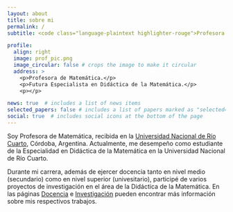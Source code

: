 ```yaml
---
layout: about
title: sobre mi
permalink: /
subtitle: <code class="language-plaintext highlighter-rouge">Profesora de Matemática</code>

profile:
  align: right
  image: prof_pic.png
  image_circular: false # crops the image to make it circular
  address: >
    <p>Profesora de Matemática.</p>
    <p>Futura Especialista en Didáctica de la Matemática.</p>
    <p></p>

news: true  # includes a list of news items
selected_papers: false # includes a list of papers marked as "selected={true}"
social: true  # includes social icons at the bottom of the page
---
```


Soy Profesora de Matemática, recibida en la [Universidad Nacional de Río Cuarto](https://www.unrc.edu.ar/), Córdoba, Argentina. Actualmente, me desempeño como estudiante de la Especialidad en Didáctica de la Matemática en la Universidad Nacional de Río Cuarto.  

Durante mi carrera, además de ejercer docencia tanto en nivel medio (secundario) como en nivel superior (univesitario), participé de varios proyectos de investigación en el área de la Didáctica de la Matemática. En las páginas [Docencia](/teaching/) e [Investigación](/research/) pueden encontrar más información sobre mis respectivos trabajos.
